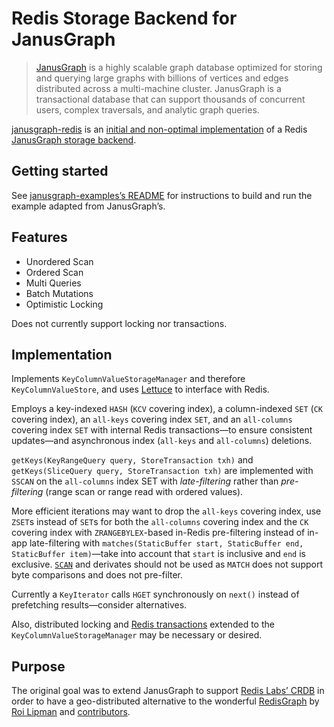 # Redis Storage Backend for JanusGraph

> [JanusGraph](http://janusgraph.org) is a highly scalable graph database optimized for storing and querying large graphs with billions of vertices and edges distributed across a multi-machine cluster. JanusGraph is a transactional database that can support thousands of concurrent users, complex traversals, and analytic graph queries.

[janusgraph-redis](janusgraph-redis) is an [initial and non-optimal implementation](#implementation) of a Redis [JanusGraph storage backend](http://docs.janusgraph.org/latest/storage-backends.html).

## Getting started

See [janusgraph-examples’s README](janusgraph-examples/README.md) for instructions to build and run the example adapted from JanusGraph’s.

## Features

*   Unordered Scan
*   Ordered Scan
*   Multi Queries
*   Batch Mutations
*   Optimistic Locking

Does not currently support locking nor transactions.

## Implementation

Implements `KeyColumnValueStorageManager` and therefore `KeyColumnValueStore`, and uses [Lettuce](https://lettuce.io) to interface with Redis.

Employs a key-indexed `HASH` (`KCV` covering index), a column-indexed `SET` (`CK` covering index), an `all-keys` covering index `SET`, and an `all-columns` covering index `SET` with internal Redis transactions—to ensure consistent updates—and asynchronous index (`all-keys` and `all-columns`) deletions.

`getKeys(KeyRangeQuery query, StoreTransaction txh)` and `getKeys(SliceQuery query, StoreTransaction txh)` are implemented with `SSCAN` on the `all-columns` index SET with _late-filtering_ rather than _pre-filtering_ (range scan or range read with ordered values).

More efficient iterations may want to drop the `all-keys` covering index, use `ZSET`s instead of `SET`s for both the `all-columns` covering index and the `CK` covering index with `ZRANGEBYLEX`-based in-Redis pre-filtering instead of in-app late-filtering with `matches(StaticBuffer start, StaticBuffer end, StaticBuffer item)`—take into account that `start` is inclusive and `end` is exclusive. [`SCAN`](https://redis.io/commands/scan#the-match-option) and derivates should not be used as `MATCH` does not support byte comparisons and does not pre-filter.

Currently a `KeyIterator` calls `HGET` synchronously on `next()` instead of prefetching results—consider alternatives.

Also, distributed locking and [Redis transactions](https://redis.io/topics/transactions) extended to the `KeyColumnValueStorageManager` may be necessary or desired.

## Purpose

The original goal was to extend JanusGraph to support [Redis Labs’ CRDB](https://redislabs.com/redis-enterprise-documentation/concepts-architecture/intercluster-replication/) in order to have a geo-distributed alternative to the wonderful [RedisGraph](http://redisgraph.io) by [Roi Lipman](https://github.com/swilly22) and [contributors](https://github.com/swilly22/redis-graph/graphs/contributors).
